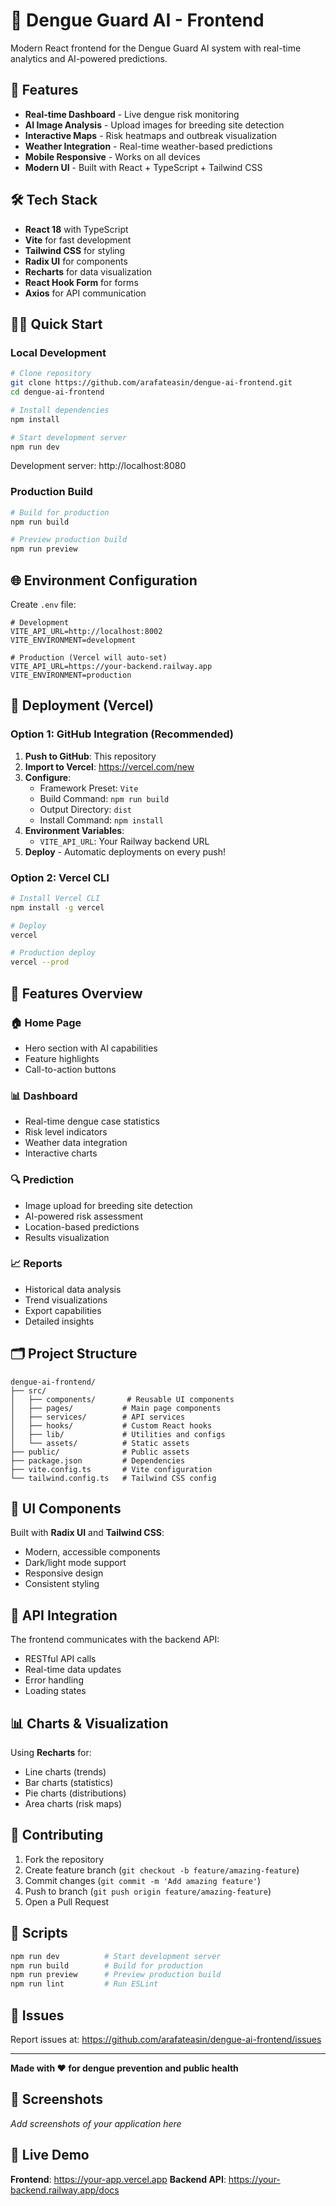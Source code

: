# 🦟 Dengue Guard AI - Frontend

Modern React frontend for the Dengue Guard AI system with real-time analytics and AI-powered predictions.

## 🚀 Features

- **Real-time Dashboard** - Live dengue risk monitoring
- **AI Image Analysis** - Upload images for breeding site detection
- **Interactive Maps** - Risk heatmaps and outbreak visualization
- **Weather Integration** - Real-time weather-based predictions
- **Mobile Responsive** - Works on all devices
- **Modern UI** - Built with React + TypeScript + Tailwind CSS

## 🛠️ Tech Stack

- **React 18** with TypeScript
- **Vite** for fast development
- **Tailwind CSS** for styling
- **Radix UI** for components
- **Recharts** for data visualization
- **React Hook Form** for forms
- **Axios** for API communication

## 🏃‍♂️ Quick Start

### Local Development

```bash
# Clone repository
git clone https://github.com/arafateasin/dengue-ai-frontend.git
cd dengue-ai-frontend

# Install dependencies
npm install

# Start development server
npm run dev
```

Development server: http://localhost:8080

### Production Build

```bash
# Build for production
npm run build

# Preview production build
npm run preview
```

## 🌐 Environment Configuration

Create `.env` file:

```env
# Development
VITE_API_URL=http://localhost:8002
VITE_ENVIRONMENT=development

# Production (Vercel will auto-set)
VITE_API_URL=https://your-backend.railway.app
VITE_ENVIRONMENT=production
```

## 🚀 Deployment (Vercel)

### Option 1: GitHub Integration (Recommended)

1. **Push to GitHub**: This repository
2. **Import to Vercel**: https://vercel.com/new
3. **Configure**:
   - Framework Preset: `Vite`
   - Build Command: `npm run build`
   - Output Directory: `dist`
   - Install Command: `npm install`
4. **Environment Variables**:
   - `VITE_API_URL`: Your Railway backend URL
5. **Deploy** - Automatic deployments on every push!

### Option 2: Vercel CLI

```bash
# Install Vercel CLI
npm install -g vercel

# Deploy
vercel

# Production deploy
vercel --prod
```

## 📱 Features Overview

### 🏠 Home Page
- Hero section with AI capabilities
- Feature highlights
- Call-to-action buttons

### 📊 Dashboard
- Real-time dengue case statistics
- Risk level indicators
- Weather data integration
- Interactive charts

### 🔍 Prediction
- Image upload for breeding site detection
- AI-powered risk assessment
- Location-based predictions
- Results visualization

### 📈 Reports
- Historical data analysis
- Trend visualizations
- Export capabilities
- Detailed insights

## 🗂️ Project Structure

```
dengue-ai-frontend/
├── src/
│   ├── components/       # Reusable UI components
│   ├── pages/           # Main page components
│   ├── services/        # API services
│   ├── hooks/           # Custom React hooks
│   ├── lib/             # Utilities and configs
│   └── assets/          # Static assets
├── public/              # Public assets
├── package.json         # Dependencies
├── vite.config.ts       # Vite configuration
└── tailwind.config.ts   # Tailwind CSS config
```

## 🎨 UI Components

Built with **Radix UI** and **Tailwind CSS**:
- Modern, accessible components
- Dark/light mode support
- Responsive design
- Consistent styling

## 🔌 API Integration

The frontend communicates with the backend API:
- RESTful API calls
- Real-time data updates
- Error handling
- Loading states

## 📊 Charts & Visualization

Using **Recharts** for:
- Line charts (trends)
- Bar charts (statistics)
- Pie charts (distributions)
- Area charts (risk maps)

## 🤝 Contributing

1. Fork the repository
2. Create feature branch (`git checkout -b feature/amazing-feature`)
3. Commit changes (`git commit -m 'Add amazing feature'`)
4. Push to branch (`git push origin feature/amazing-feature`)
5. Open a Pull Request

## 📄 Scripts

```bash
npm run dev          # Start development server
npm run build        # Build for production
npm run preview      # Preview production build
npm run lint         # Run ESLint
```

## 🐛 Issues

Report issues at: https://github.com/arafateasin/dengue-ai-frontend/issues

---

**Made with ❤️ for dengue prevention and public health**

## 📸 Screenshots

*Add screenshots of your application here*

## 🌟 Live Demo

**Frontend**: https://your-app.vercel.app
**Backend API**: https://your-backend.railway.app/docs